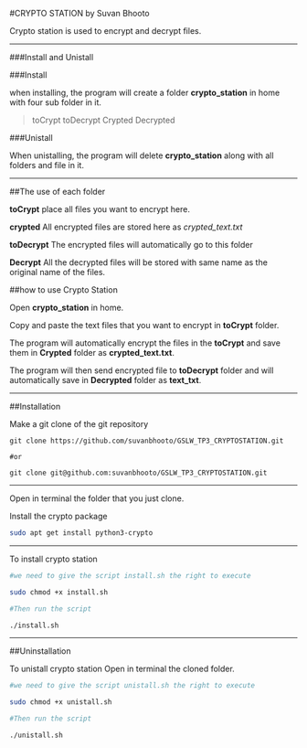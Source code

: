 #CRYPTO STATION by Suvan Bhooto

Crypto station is used to encrypt and decrypt files.


***

###Install and Unistall


###Install

when installing, the program will create a folder **crypto_station** in home with four sub folder in it. 

>toCrypt
>toDecrypt
>Crypted
>Decrypted


###Unistall

When unistalling, the program will delete **crypto_station** along with all folders and file in it.



***

##The use of each folder

**toCrypt** place all files you want to encrypt here.

**crypted** All encrypted files are stored here as *crypted_text.txt*

**toDecrypt** The encrypted files will automatically go to this folder

**Decrypt** All the decrypted files will be stored with same name as the original name of the files. 



##how to use Crypto Station

Open **crypto_station** in home.
 
Copy and paste the text files that you want to encrypt in **toCrypt** folder.

The program will automatically encrypt the files in the **toCrypt** and save them in **Crypted** folder as **crypted_text.txt**.

The program will then send encrypted file to **toDecrypt** folder and will automatically save in **Decrypted** folder as **text_txt**. 


***




##Installation

Make a git clone of the git repository

```
git clone https://github.com/suvanbhooto/GSLW_TP3_CRYPTOSTATION.git

#or

git clone git@github.com:suvanbhooto/GSLW_TP3_CRYPTOSTATION.git
```


***

Open in terminal the folder that you just clone.

Install the crypto package

```bash
sudo apt get install python3-crypto
```


***

To install crypto station

```bash
#we need to give the script install.sh the right to execute

sudo chmod +x install.sh 

#Then run the script

./install.sh
```



***

##Uninstallation 

To unistall crypto station
Open in terminal the cloned folder.

```bash
#we need to give the script unistall.sh the right to execute

sudo chmod +x unistall.sh  

#Then run the script

./unistall.sh 
```





